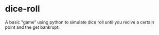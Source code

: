 # dice-roll

A basic "game" using python to simulate dice roll until you recive a certain point and the get bankrupt.

